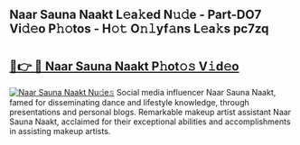 ## Naar Sauna Naakt L𝚎a𝚔ed N𝚞𝚍e - Part-DO7 Vi𝚍𝚎o P𝚑𝚘tos - H𝚘𝚝 O𝚗𝚕yf𝚊ns L𝚎a𝚔s pc7zq

# <h2><a href="http://kfdsy6.oniu.top/?m=Naar+Sauna+Naakt">🔗👉 🔴 Naar Sauna Naakt P𝚑ot𝚘𝚜 V𝚒d𝚎o</a></h2>

[![Naar Sauna Naakt Nu𝚍e𝚜](https://i.imgur.com/0qMVB7G.gif)](http://kfdsy6.oniu.top/?m=Naar+Sauna+Naakt)
Social media influencer Naar Sauna Naakt, famed for disseminating dance and lifestyle knowledge, through presentations and personal blogs. Remarkable makeup artist assistant Naar Sauna Naakt, acclaimed for their exceptional abilities and accomplishments in assisting makeup artists.  
